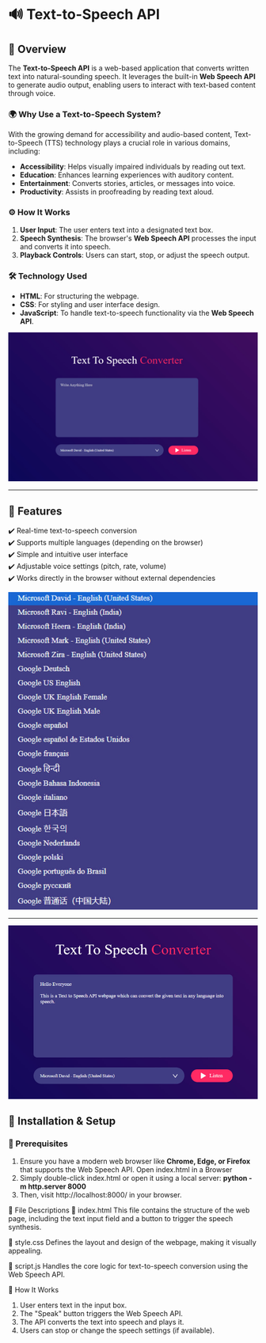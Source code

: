 # 🔊 Text-to-Speech API

## 📜 Overview

The **Text-to-Speech API** is a web-based application that converts written text into natural-sounding speech. It leverages the built-in **Web Speech API** to generate audio output, enabling users to interact with text-based content through voice.

### 🌍 **Why Use a Text-to-Speech System?**
With the growing demand for accessibility and audio-based content, Text-to-Speech (TTS) technology plays a crucial role in various domains, including:
- **Accessibility**: Helps visually impaired individuals by reading out text.
- **Education**: Enhances learning experiences with auditory content.
- **Entertainment**: Converts stories, articles, or messages into voice.
- **Productivity**: Assists in proofreading by reading text aloud.

### ⚙️ **How It Works**
1. **User Input**: The user enters text into a designated text box.
2. **Speech Synthesis**: The browser's **Web Speech API** processes the input and converts it into speech.
3. **Playback Controls**: Users can start, stop, or adjust the speech output.

### 🛠 **Technology Used**
- **HTML**: For structuring the webpage.
- **CSS**: For styling and user interface design.
- **JavaScript**: To handle text-to-speech functionality via the **Web Speech API**.

![image](https://github.com/pavan-1905/Text-To-Speech---API/blob/6304f70dcb75f55863c41a4c064f74121cdaee9e/project%20image%201.jpg)

---

## 🎯 **Features**
✔️ Real-time text-to-speech conversion  
✔️ Supports multiple languages (depending on the browser)  
✔️ Simple and intuitive user interface  
✔️ Adjustable voice settings (pitch, rate, volume)  
✔️ Works directly in the browser without external dependencies  

![image](https://github.com/pavan-1905/Text-To-Speech---API/blob/6304f70dcb75f55863c41a4c064f74121cdaee9e/project%20image%202.jpg)

---

![image](https://github.com/pavan-1905/Text-To-Speech---API/blob/6304f70dcb75f55863c41a4c064f74121cdaee9e/project%20image3.jpg)
## 🚀 **Installation & Setup**
### 🔹 Prerequisites
1. Ensure you have a modern web browser like **Chrome, Edge, or Firefox** that supports the Web Speech API. Open index.html in a Browser
2. Simply double-click index.html or open it using a local server:
**python -m http.server 8000**
3. Then, visit http://localhost:8000/ in your browser.

📜 File Descriptions
🔹 index.html
This file contains the structure of the web page, including the text input field and a button to trigger the speech synthesis.

🔹 style.css
Defines the layout and design of the webpage, making it visually appealing.

🔹 script.js
Handles the core logic for text-to-speech conversion using the Web Speech API.

🎤 How It Works
1. User enters text in the input box.
2. The "Speak" button triggers the Web Speech API.
3. The API converts the text into speech and plays it.
4. Users can stop or change the speech settings (if available).






